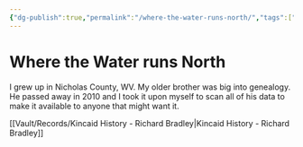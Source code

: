```yaml
---
{"dg-publish":true,"permalink":"/where-the-water-runs-north/","tags":["gardenEntry"]}
---
```



# Where the Water runs North

I grew up in Nicholas County, WV. My older brother was big into genealogy. He passed away in 2010 and I took it upon myself to scan all of his data to make it available to anyone that might want it.


[[Vault/Records/Kincaid History - Richard Bradley\|Kincaid History - Richard Bradley]]
